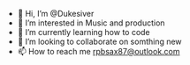 - 👋 Hi, I’m @Dukesiver
- 👀 I’m interested in Music and production
- 🌱 I’m currently learning  how to code
- 💞️ I’m looking to collaborate on somthing new
- 📫 How to reach me rpbsax87@outlook.com

<!---
Dukesiver/Dukesiver is a ✨ special ✨ repository because its `README.md` (this file) appears on your GitHub profile.
You can click the Preview link to take a look at your changes.
--->
